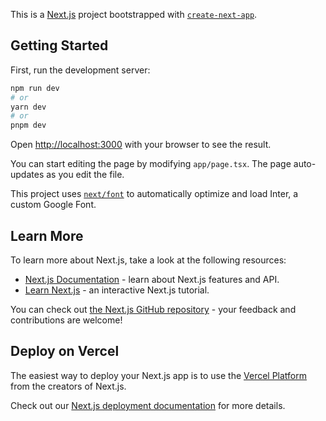 This is a [Next.js](https://nextjs.org/) project bootstrapped with [`create-next-app`](https://github.com/vercel/next.js/tree/canary/packages/create-next-app).

## Getting Started

First, run the development server:

```bash
npm run dev
# or
yarn dev
# or
pnpm dev
```

Open [http://localhost:3000](http://localhost:3000) with your browser to see the result.

You can start editing the page by modifying `app/page.tsx`. The page auto-updates as you edit the file.

This project uses [`next/font`](https://nextjs.org/docs/basic-features/font-optimization) to automatically optimize and load Inter, a custom Google Font.

## Learn More

To learn more about Next.js, take a look at the following resources:

- [Next.js Documentation](https://nextjs.org/docs) - learn about Next.js features and API.
- [Learn Next.js](https://nextjs.org/learn) - an interactive Next.js tutorial.

You can check out [the Next.js GitHub repository](https://github.com/vercel/next.js/) - your feedback and contributions are welcome!

## Deploy on Vercel

The easiest way to deploy your Next.js app is to use the [Vercel Platform](https://vercel.com/new?utm_medium=default-template&filter=next.js&utm_source=create-next-app&utm_campaign=create-next-app-readme) from the creators of Next.js.

Check out our [Next.js deployment documentation](https://nextjs.org/docs/deployment) for more details.

<!-- {
  "files.autoSave": "afterDelay",
  "workbench.startupEditor": "none",
  "editor.formatOnSave": true,
  "[html]": {
    "editor.defaultFormatter": "esbenp.prettier-vscode"
  },
  "[javascript]": {
    "editor.defaultFormatter": "esbenp.prettier-vscode"
  },
  "liveServer.settings.donotShowInfoMsg": true,
  "editor.formatOnPaste": true,
  "editor.formatOnType": true,
  "[css]": {
    "editor.defaultFormatter": "esbenp.prettier-vscode"
  },
  "files.autoSaveDelay": 700,
  "[javascriptreact]": {
    "editor.defaultFormatter": "esbenp.prettier-vscode"
  },
  
  "[json]": {
    "editor.defaultFormatter": "esbenp.prettier-vscode"
  },
  "explorer.confirmDragAndDrop": false,
  "explorer.confirmDelete": false,
  "security.workspace.trust.untrustedFiles": "open",
  "git.openRepositoryInParentFolders": "never",
  "terminal.integrated.defaultProfile.windows": "Git Bash",
  "javascript.updateImportsOnFileMove.enabled": "always",
  "[scss]": {
    "editor.defaultFormatter": "esbenp.prettier-vscode"
  },
  "php.validate.executablePath": "D:/www/htdocs",
  "github.copilot.enable": {
    "*": true,
    "plaintext": false,
    "markdown": false,
    "scminput": false,
    "javascriptreact": true
  },
  "window.zoomLevel": 1,
  "editor.inlineSuggest.enabled": true,
  "[typescript]": {
    "editor.defaultFormatter": "esbenp.prettier-vscode"
  },
  "[typescriptreact]": {
    "editor.defaultFormatter": "dbaeumer.vscode-eslint"
  }
} -->